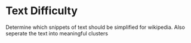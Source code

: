 # Text Difficulty
 Determine which snippets of text should be simplified for wikipedia.
 Also seperate the text into meaningful clusters